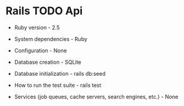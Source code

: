 # Rails TODO Api

* Ruby version - 2.5

* System dependencies - Ruby

* Configuration - None

* Database creation - SQLite

* Database initialization - rails db:seed

* How to run the test suite - rails test

* Services (job queues, cache servers, search engines, etc.) - None
